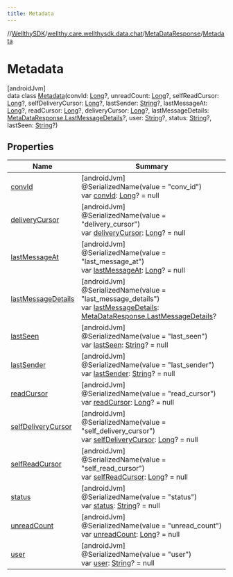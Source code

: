 ```yaml
---
title: Metadata
---
```

//[WellthySDK](../../../../index.html)/[wellthy.care.wellthysdk.data.chat](../../index.html)/[MetaDataResponse](../index.html)/[Metadata](index.html)



# Metadata



[androidJvm]\
data class [Metadata](index.html)(convId: [Long](https://kotlinlang.org/api/latest/jvm/stdlib/kotlin/-long/index.html)?, unreadCount: [Long](https://kotlinlang.org/api/latest/jvm/stdlib/kotlin/-long/index.html)?, selfReadCursor: [Long](https://kotlinlang.org/api/latest/jvm/stdlib/kotlin/-long/index.html)?, selfDeliveryCursor: [Long](https://kotlinlang.org/api/latest/jvm/stdlib/kotlin/-long/index.html)?, lastSender: [String](https://kotlinlang.org/api/latest/jvm/stdlib/kotlin/-string/index.html)?, lastMessageAt: [Long](https://kotlinlang.org/api/latest/jvm/stdlib/kotlin/-long/index.html)?, readCursor: [Long](https://kotlinlang.org/api/latest/jvm/stdlib/kotlin/-long/index.html)?, deliveryCursor: [Long](https://kotlinlang.org/api/latest/jvm/stdlib/kotlin/-long/index.html)?, lastMessageDetails: [MetaDataResponse.LastMessageDetails](../-last-message-details/index.html)?, user: [String](https://kotlinlang.org/api/latest/jvm/stdlib/kotlin/-string/index.html)?, status: [String](https://kotlinlang.org/api/latest/jvm/stdlib/kotlin/-string/index.html)?, lastSeen: [String](https://kotlinlang.org/api/latest/jvm/stdlib/kotlin/-string/index.html)?)



## Properties


| Name | Summary |
|---|---|
| [convId](conv-id.html) | [androidJvm]<br>@SerializedName(value = "conv_id")<br>var [convId](conv-id.html): [Long](https://kotlinlang.org/api/latest/jvm/stdlib/kotlin/-long/index.html)? = null |
| [deliveryCursor](delivery-cursor.html) | [androidJvm]<br>@SerializedName(value = "delivery_cursor")<br>var [deliveryCursor](delivery-cursor.html): [Long](https://kotlinlang.org/api/latest/jvm/stdlib/kotlin/-long/index.html)? = null |
| [lastMessageAt](last-message-at.html) | [androidJvm]<br>@SerializedName(value = "last_message_at")<br>var [lastMessageAt](last-message-at.html): [Long](https://kotlinlang.org/api/latest/jvm/stdlib/kotlin/-long/index.html)? = null |
| [lastMessageDetails](last-message-details.html) | [androidJvm]<br>@SerializedName(value = "last_message_details")<br>var [lastMessageDetails](last-message-details.html): [MetaDataResponse.LastMessageDetails](../-last-message-details/index.html)? |
| [lastSeen](last-seen.html) | [androidJvm]<br>@SerializedName(value = "last_seen")<br>var [lastSeen](last-seen.html): [String](https://kotlinlang.org/api/latest/jvm/stdlib/kotlin/-string/index.html)? = null |
| [lastSender](last-sender.html) | [androidJvm]<br>@SerializedName(value = "last_sender")<br>var [lastSender](last-sender.html): [String](https://kotlinlang.org/api/latest/jvm/stdlib/kotlin/-string/index.html)? = null |
| [readCursor](read-cursor.html) | [androidJvm]<br>@SerializedName(value = "read_cursor")<br>var [readCursor](read-cursor.html): [Long](https://kotlinlang.org/api/latest/jvm/stdlib/kotlin/-long/index.html)? = null |
| [selfDeliveryCursor](self-delivery-cursor.html) | [androidJvm]<br>@SerializedName(value = "self_delivery_cursor")<br>var [selfDeliveryCursor](self-delivery-cursor.html): [Long](https://kotlinlang.org/api/latest/jvm/stdlib/kotlin/-long/index.html)? = null |
| [selfReadCursor](self-read-cursor.html) | [androidJvm]<br>@SerializedName(value = "self_read_cursor")<br>var [selfReadCursor](self-read-cursor.html): [Long](https://kotlinlang.org/api/latest/jvm/stdlib/kotlin/-long/index.html)? = null |
| [status](status.html) | [androidJvm]<br>@SerializedName(value = "status")<br>var [status](status.html): [String](https://kotlinlang.org/api/latest/jvm/stdlib/kotlin/-string/index.html)? = null |
| [unreadCount](unread-count.html) | [androidJvm]<br>@SerializedName(value = "unread_count")<br>var [unreadCount](unread-count.html): [Long](https://kotlinlang.org/api/latest/jvm/stdlib/kotlin/-long/index.html)? = null |
| [user](user.html) | [androidJvm]<br>@SerializedName(value = "user")<br>var [user](user.html): [String](https://kotlinlang.org/api/latest/jvm/stdlib/kotlin/-string/index.html)? = null |

